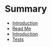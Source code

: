 # Summary

* [Introduction](README.md)
* [Read Me](docs/README.md)
* [Introduction](docs/Introduction.md)
* [Tests](docs/Tests.md)

